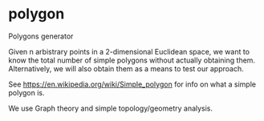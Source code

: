 # polygon
Polygons generator

Given n arbistrary points in a 2-dimensional Euclidean space, we want to know the total number of simple polygons without actually obtaining them.
Alternatively, we will also obtain them as a means to test our approach.

See https://en.wikipedia.org/wiki/Simple_polygon for info on what a simple polygon is.


We use Graph theory and simple topology/geometry analysis.

